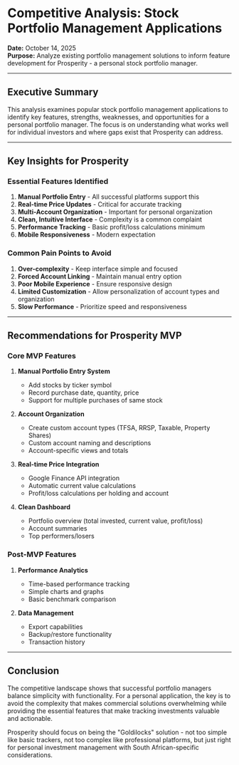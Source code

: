 # Competitive Analysis: Stock Portfolio Management Applications

**Date:** October 14, 2025  
**Purpose:** Analyze existing portfolio management solutions to inform feature development for Prosperity - a personal stock portfolio manager.

---

## Executive Summary

This analysis examines popular stock portfolio management applications to identify key features, strengths, weaknesses, and opportunities for a personal portfolio manager. The focus is on understanding what works well for individual investors and where gaps exist that Prosperity can address.

---

## Key Insights for Prosperity

### Essential Features Identified
1. **Manual Portfolio Entry** - All successful platforms support this
2. **Real-time Price Updates** - Critical for accurate tracking
3. **Multi-Account Organization** - Important for personal organization
4. **Clean, Intuitive Interface** - Complexity is a common complaint
5. **Performance Tracking** - Basic profit/loss calculations minimum
6. **Mobile Responsiveness** - Modern expectation

### Common Pain Points to Avoid
1. **Over-complexity** - Keep interface simple and focused
2. **Forced Account Linking** - Maintain manual entry option
4. **Poor Mobile Experience** - Ensure responsive design
5. **Limited Customization** - Allow personalization of account types and organization
6. **Slow Performance** - Prioritize speed and responsiveness

---

## Recommendations for Prosperity MVP

### Core MVP Features
1. **Manual Portfolio Entry System**
   - Add stocks by ticker symbol
   - Record purchase date, quantity, price
   - Support for multiple purchases of same stock

2. **Account Organization**
   - Create custom account types (TFSA, RRSP, Taxable, Property Shares)
   - Custom account naming and descriptions
   - Account-specific views and totals

3. **Real-time Price Integration**
   - Google Finance API integration
   - Automatic current value calculations
   - Profit/loss calculations per holding and account

4. **Clean Dashboard**
   - Portfolio overview (total invested, current value, profit/loss)
   - Account summaries
   - Top performers/losers

### Post-MVP Features
1. **Performance Analytics**
   - Time-based performance tracking
   - Simple charts and graphs
   - Basic benchmark comparison

3. **Data Management**
   - Export capabilities
   - Backup/restore functionality
   - Transaction history

---

## Conclusion

The competitive landscape shows that successful portfolio managers balance simplicity with functionality. For a personal application, the key is to avoid the complexity that makes commercial solutions overwhelming while providing the essential features that make tracking investments valuable and actionable.

Prosperity should focus on being the "Goldilocks" solution - not too simple like basic trackers, not too complex like professional platforms, but just right for personal investment management with South African-specific considerations.